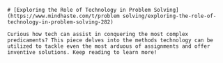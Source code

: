 
    # [Exploring the Role of Technology in Problem Solving](https://www.mindhaste.com/t/problem solving/exploring-the-role-of-technology-in-problem-solving-282)

    Curious how tech can assist in conquering the most complex predicaments? This piece delves into the methods technology can be utilized to tackle even the most arduous of assignments and offer inventive solutions. Keep reading to learn more!
    
